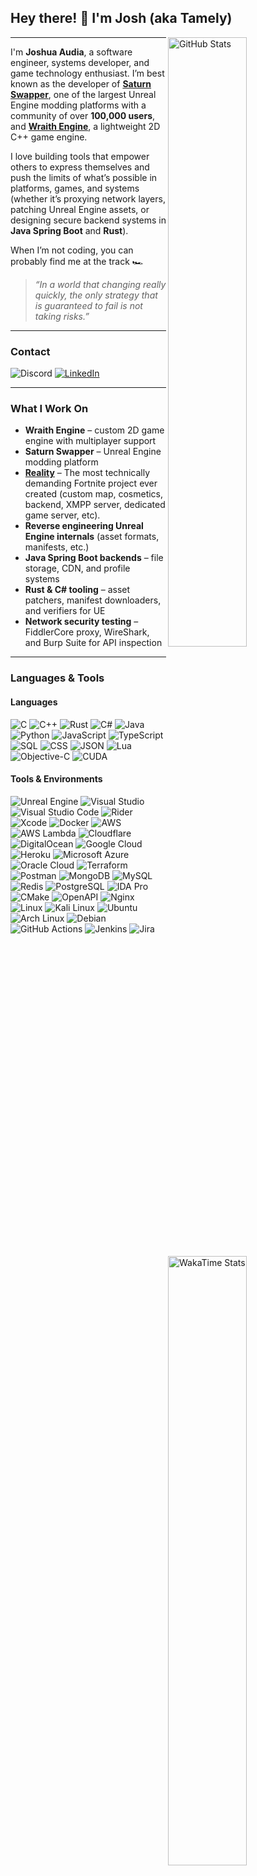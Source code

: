 ## Hey there! 👋 I'm Josh (aka Tamely)

<picture>
  <source
    srcset="https://github-readme-stats.vercel.app/api?username=Tamely&include_all_commits=true&show_icons=true&hide_border=true&bg_color=1e1e2e&text_color=cdd6f4&icon_color=f5c2e7&title_color=89b4fa"
    media="(prefers-color-scheme: dark)"
  />
  <source
    srcset="https://github-readme-stats.vercel.app/api?username=Tamely&include_all_commits=true&show_icons=true&hide_border=true&bg_color=eff1f5&text_color=4c4f69&icon_color=8839ef&title_color=ea76cb"
    media="(prefers-color-scheme: light), (prefers-color-scheme: no-preference)"
  />
  <img align="right" alt="GitHub Stats" width="50%" src="https://github-readme-stats.vercel.app/api?username=Tamely&include_all_commits=true&show_icons=true&bg_color=1e1e2e&text_color=cdd6f4&icon_color=f5c2e7&title_color=89b4fa">
</picture>
<picture>
  <source
    srcset="https://github-readme-stats.vercel.app/api/wakatime?username=Tamely&langs_count=10&hide_border=true&bg_color=1e1e2e&text_color=cdd6f4&icon_color=f5c2e7&title_color=89b4fa"
    media="(prefers-color-scheme: dark)"
  />
  <source
    srcset="https://github-readme-stats.vercel.app/api/wakatime?username=Tamely&langs_count=10&hide_border=true&bg_color=eff1f5&text_color=4c4f69&icon_color=8839ef&title_color=ea76cb"
    media="(prefers-color-scheme: light), (prefers-color-scheme: no-preference)"
  />
  <img align="right" alt="WakaTime Stats" width="50%" src="https://github-readme-stats.vercel.app/api/wakatime?username=Tamely&langs_count=10&hide_border=true&bg_color=1e1e2e&text_color=cdd6f4&icon_color=f5c2e7&title_color=89b4fa">
</picture>

---

I'm **Joshua Audia**, a software engineer, systems developer, and game technology enthusiast.
I’m best known as the developer of **[Saturn Swapper](https://github.com/Tamely/SaturnSwapper)**, one of the largest Unreal Engine modding platforms with a community of over **100,000 users**, and **[Wraith Engine](https://github.com/Tamely/WraithEngine)**, a lightweight 2D C++ game engine.

I love building tools that empower others to express themselves and push the limits of what’s possible in platforms, games, and systems (whether it’s proxying network layers, patching Unreal Engine assets, or designing secure backend systems in **Java Spring Boot** and **Rust**).

When I’m not coding, you can probably find me at the track 🏎️

> *“In a world that changing really quickly, the only strategy that is guaranteed to fail is not taking risks.”*

---

### Contact

![Discord](https://img.shields.io/badge/Tamely-%235865F2?style=for-the-badge\&logo=discord\&logoColor=white)
[![LinkedIn](https://custom-icon-badges.demolab.com/badge/Joshua_Audia-0A66C2?style=for-the-badge\&logo=linkedin-white&logoColor=fff)](https://linkedin.com/in/joshuaaudia)

---

### What I Work On

* **Wraith Engine** – custom 2D game engine with multiplayer support
* **Saturn Swapper** – Unreal Engine modding platform
* **[Reality](http://realityfn.org)** – The most technically demanding Fortnite project ever created (custom map, cosmetics, backend, XMPP server, dedicated game server, etc).
* **Reverse engineering Unreal Engine internals** (asset formats, manifests, etc.)
* **Java Spring Boot backends** – file storage, CDN, and profile systems
* **Rust & C# tooling** – asset patchers, manifest downloaders, and verifiers for UE
* **Network security testing** – FiddlerCore proxy, WireShark, and Burp Suite for API inspection

---

### Languages & Tools

#### Languages

![C](https://img.shields.io/badge/C-00599C?style=for-the-badge\&logo=c&logoColor=white)
![C++](https://img.shields.io/badge/C++-00599C?style=for-the-badge\&logo=cplusplus\&logoColor=white)
![Rust](https://img.shields.io/badge/Rust-000000?style=for-the-badge\&logo=rust\&logoColor=white)
![C#](https://img.shields.io/badge/C%23-68217A?style=for-the-badge\&logo=dotnet\&logoColor=white)
![Java](https://img.shields.io/badge/Java-ED8B00?style=for-the-badge\&logo=openjdk\&logoColor=white)
![Python](https://img.shields.io/badge/Python-3670A0?style=for-the-badge\&logo=python\&logoColor=FFD43B)
![JavaScript](https://img.shields.io/badge/JavaScript-F7DF1E?style=for-the-badge\&logo=javascript\&logoColor=black)
![TypeScript](https://img.shields.io/badge/TypeScript-3178C6?style=for-the-badge\&logo=typescript&logoColor=fff)
![SQL](https://img.shields.io/badge/SQL-336791?style=for-the-badge\&logo=postgresql\&logoColor=white)
![CSS](https://img.shields.io/badge/CSS-639?style=for-the-badge\&logo=css&logoColor=fff)
![JSON](https://img.shields.io/badge/JSON-000?style=for-the-badge\&logo=json&logoColor=fff)
![Lua](https://img.shields.io/badge/Lua-%232C2D72.svg?style=for-the-badge\&logo=lua&logoColor=white)
![Objective-C](https://img.shields.io/badge/Objective--C-%233A95E3.svg?style=for-the-badge\&logo=apple&logoColor=white)
![CUDA](https://img.shields.io/badge/CUDA-76B900?style=for-the-badge\&logo=nvidia&logoColor=fff)

#### Tools & Environments

![Unreal Engine](https://img.shields.io/badge/Unreal_Engine-313131?style=for-the-badge\&logo=unrealengine\&logoColor=white)
![Visual Studio](https://custom-icon-badges.demolab.com/badge/Visual%20Studio-5C2D91.svg?style=for-the-badge\&logo=visualstudio&logoColor=white)
![Visual Studio Code](https://custom-icon-badges.demolab.com/badge/Visual%20Studio%20Code-0078d7.svg?style=for-the-badge\&logo=vsc&logoColor=white)
![Rider](https://img.shields.io/badge/Rider-000?style=for-the-badge\&logo=rider&logoColor=fff)
![Xcode](https://img.shields.io/badge/Xcode-007ACC?style=for-the-badge\&logo=Xcode&logoColor=white)
![Docker](https://img.shields.io/badge/Docker-2496ED?style=for-the-badge\&logo=docker\&logoColor=white)
![AWS](https://custom-icon-badges.demolab.com/badge/AWS-%23FF9900.svg?style=for-the-badge\&logo=aws&logoColor=white)
![AWS Lambda](https://custom-icon-badges.demolab.com/badge/AWS%20Lambda-%23FF9900.svg?style=for-the-badge\&logo=aws-lambda&logoColor=white)
![Cloudflare](https://img.shields.io/badge/Cloudflare-F38020?style=for-the-badge\&logo=Cloudflare&logoColor=white)
![DigitalOcean](https://img.shields.io/badge/DigitalOcean-%230167ff.svg?style=for-the-badge\&logo=digitalOcean&logoColor=white)
![Google Cloud](https://img.shields.io/badge/Google%20Cloud-%234285F4.svg?style=for-the-badge\&logo=google-cloud&logoColor=white)
![Heroku](https://img.shields.io/badge/Heroku-430098?style=for-the-badge\&logo=heroku&logoColor=fffe)
![Microsoft Azure](https://custom-icon-badges.demolab.com/badge/Microsoft%20Azure-0089D6?style=for-the-badge\&logo=msazure&logoColor=white)
![Oracle Cloud](https://custom-icon-badges.demolab.com/badge/Oracle%20Cloud-F80000?style=for-the-badge\&logo=oracle&logoColor=white)
![Terraform](https://img.shields.io/badge/Terraform-844FBA?style=for-the-badge\&logo=terraform&logoColor=fff)
![Postman](https://img.shields.io/badge/Postman-FF6C37?style=for-the-badge\&logo=postman&logoColor=white)
![MongoDB](https://img.shields.io/badge/MongoDB-%234ea94b.svg?style=for-the-badge\&logo=mongodb&logoColor=white)
![MySQL](https://img.shields.io/badge/MySQL-4479A1?style=for-the-badge\&logo=mysql&logoColor=fff)
![Redis](https://img.shields.io/badge/Redis-DC382D?style=for-the-badge\&logo=redis\&logoColor=white)
![PostgreSQL](https://img.shields.io/badge/PostgreSQL-316192?style=for-the-badge\&logo=postgresql\&logoColor=white)
![IDA Pro](https://img.shields.io/badge/IDA_Pro-gray?style=for-the-badge\&logoColor=white)
![CMake](https://img.shields.io/badge/CMake-064F8C?style=for-the-badge\&logo=cmake\&logoColor=white)
![OpenAPI](https://img.shields.io/badge/OpenAPI-6BA539?style=for-the-badge\&logo=openapiinitiative&logoColor=white)
![Nginx](https://img.shields.io/badge/Nginx-009639?style=for-the-badge\&logo=nginx\&logoColor=white)
![Linux](https://img.shields.io/badge/Linux-FCC624?style=for-the-badge\&logo=linux&logoColor=black)
![Kali Linux](https://img.shields.io/badge/Kali%20Linux-557C94?style=for-the-badge\&logo=kalilinux&logoColor=fff)
![Ubuntu](https://img.shields.io/badge/Ubuntu-E95420?style=for-the-badge\&logo=ubuntu&logoColor=white)
![Arch Linux](https://img.shields.io/badge/Arch_Linux-1793D1?style=for-the-badge\&logo=archlinux\&logoColor=white)
![Debian](https://img.shields.io/badge/Debian-D70A53?style=for-the-badge\&logo=debian\&logoColor=white)
![GitHub Actions](https://img.shields.io/badge/GitHub_Actions-2088FF?style=for-the-badge\&logo=github-actions&logoColor=white)
![Jenkins](https://img.shields.io/badge/Jenkins-D24939?style=for-the-badge\&logo=jenkins&logoColor=white)
![Jira](https://img.shields.io/badge/Jira-0052CC?style=for-the-badge\&logo=jira&logoColor=fff)
